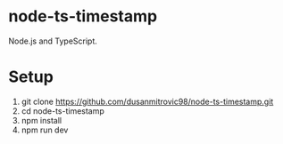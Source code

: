 # node-ts-timestamp

Node.js and TypeScript.

# Setup

1. git clone https://github.com/dusanmitrovic98/node-ts-timestamp.git
2. cd node-ts-timestamp
3. npm install
4. npm run dev
